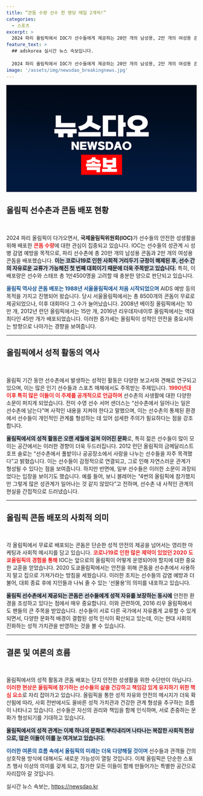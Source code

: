 ```yaml
---
title: “콘돔 수량 선수 한 명당 매일 2개씩!”
categories:
  - 스포츠
excerpt: >
  2024 파리 올림픽에서 IOC가 선수들에게 제공하는 20만 개의 남성용, 2만 개의 여성용 콘돔! 선수촌에서 이들이 어떤 비밀스러운 이야기를 나누고 있을지 궁금증을 자아낸다. 올림픽의 뒷이야기를 들여다보자!
feature_text: >
  ## adskorea 실시간 뉴스 속보입니다.

  2024 파리 올림픽에서 IOC가 선수들에게 제공하는 20만 개의 남성용, 2만 개의 여성용 콘돔! 선수촌에서 이들이 어떤 비밀스러운 이야기를 나누고 있을지 궁금증을 자아낸다. 올림픽의 뒷이야기를 들여다보자!
image: '/assets/img/newsdao_breakingnews.jpg'
---
```


<p><img src="/assets/img/newsdao_breakingnews.jpg" alt="adskorea 속보" /></p>

<h2 data-ke-size="size26">올림픽 선수촌과 콘돔 배포 현황</h2>

<p data-ke-size="size16">&nbsp;</p>

<p>2024 파리 올림픽이 다가오면서, <b>국제올림픽위원회(IOC)</b>가 선수들의 안전한 성생활을 위해 배포한 <b><span style="color: #ee2323;">콘돔 수량</span></b>에 대한 관심이 집중되고 있습니다. IOC는 선수들의 성관계 시 성병 감염 예방을 목적으로, 파리 선수촌에 총 20만 개의 남성용 콘돔과 2만 개의 여성용 콘돔을 배포했습니다. <b><span style="background-color: #21538527;">이는 코로나19로 인한 사회적 거리두기 규정이 해제된 후, 선수 간의 자유로운 교류가 가능해진 첫 번째 대회이기 때문에 더욱 주목받고 있습니다.</span></b> 특히, 이 배포량은 선수와 스태프 총 1만4500명을 고려할 때 충분한 양으로 판단되고 있습니다.</p>

<p><b><span style="color: #1a5490;">올림픽 역사상 콘돔 배포는 1988년 서울올림픽에서 처음 시작되었으며</span></b> AIDS 예방 등의 목적을 가지고 진행되어 왔습니다. 당시 서울올림픽에서는 총 8500개의 콘돔이 무료로 제공되었으나, 이후 대회마다 그 수가 늘어났습니다. 2008년 베이징 올림픽에서는 10만 개, 2012년 런던 올림픽에서는 15만 개, 2016년 리우데자네이루 올림픽에서는 역대 최다인 45만 개가 배포되었습니다. 이러한 증가세는 올림픽이 성적인 안전을 중요시하는 방향으로 나아가는 경향을 보여줍니다.</p>

<hr>

<h2 data-ke-size="size26">올림픽에서 성적 활동의 역사</h2>

<p data-ke-size="size16">&nbsp;</p>

<p>올림픽 기간 동안 선수촌에서 발생하는 성적인 활동은 다양한 보고서와 견해로 연구되고 있으며, 이는 많은 인기 선수들과 스포츠 매체에서도 주목받는 주제입니다. <b><span style="color: #ee2323;">1990년대 이후 특히 많은 이들이 이 주제를 공개적으로 언급하며</span></b> 선수촌의 사생활에 대한 다양한 소문이 퍼지게 되었습니다. 전미 수영 선수 서머 샌더스는 “선수촌에서 일어나는 일은 선수촌에 남는다”며 사적인 내용을 지켜야 한다고 말했으며, 이는 선수촌의 통제된 환경에서 선수들이 개인적인 관계를 형성하는 데 있어 섬세한 주의가 필요하다는 점을 강조합니다.</p>

<p><b><span style="background-color: #21538527;">올림픽에서의 성적 활동은 오랜 세월에 걸쳐 이어진 문화</span></b>로, 특히 젊은 선수들이 많이 모이는 공간에서는 이러한 경향이 더욱 두드러집니다. 2012 런던 올림픽의 금메달리스트 호프 솔로는 “선수촌에서 풀밭이나 공공장소에서 사랑을 나누는 선수들을 자주 목격했다”고 밝혔습니다. 이는 선수들이 감정적으로 연결되고, 그로 인해 자연스러운 관계가 형성될 수 있다는 점을 보여줍니다. 하지만 반면에, 일부 선수들은 이러한 소문이 과장되었다는 입장을 보이기도 했습니다. 예를 들어, 보니 블레어는 “4번의 올림픽에 참가했지만 그렇게 많은 성관계가 일어나는 것 같지 않았다”고 전하며, 선수촌 내 사적인 관계의 현실을 간접적으로 드러냈습니다.</p>

<hr>

<h2 data-ke-size="size26">올림픽 콘돔 배포의 사회적 의미</h2>

<p data-ke-size="size16">&nbsp;</p>

<p>각 올림픽에서 무료로 배포되는 콘돔은 단순한 성적 안전의 제공을 넘어서는 영리한 마케팅과 사회적 메시지를 담고 있습니다. <b><span style="color: #ee2323;">코로나19로 인한 많은 제약이 있었던 2020 도쿄올림픽의 경험을 통해</span></b> IOC는 앞으로의 올림픽이 어떻게 운영되어야 할지에 대한 중요한 교훈을 얻었습니다. 2020 도쿄올림픽에서는 안전을 위해 콘돔을 선수촌에서 사용하지 말고 집으로 가져가라는 방침을 세웠습니다. 이러한 조치는 선수들의 감염 예방과 더불어, 대회 종료 후에 지인들과 나눠 줄 수 있는 ‘선물용’의 의미를 내포하고 있습니다.</p>

<p><b><span style="background-color: #21538527;">올림픽 선수촌에서 제공되는 콘돔은 선수들에게 성적 자유를 보장하는 동시에</span></b> 안전한 환경을 조성하고 있다는 점에서 매우 중요합니다. 이와 관련하여, 2016 리우 올림픽에서도 팬들의 큰 주목을 받았습니다. 선수들이 서로 다른 국가에서 자유롭게 교류할 수 있게 되면서, 다양한 문화적 배경이 결합된 성적 인식이 확산되고 있는데, 이는 현대 사회의 진화하는 성적 가치관을 반영하는 것을 볼 수 있습니다.</p>

<hr>

<h2 data-ke-size="size26">결론 및 여론의 흐름</h2>

<p data-ke-size="size16">&nbsp;</p>

<p>올림픽에서의 성적 활동과 콘돔 배포는 단지 안전한 성생활을 위한 수단만이 아닙니다. <b><span style="color: #ee2323;">이러한 현상은 올림픽에 참가하는 선수들의 삶을 건강하고 책임감 있게 유지하기 위한 핵심 요소</span></b>로 자리 잡아가고 있습니다. 올림픽을 통한 성적 자유와 안전의 메시지가 더욱 확산됨에 따라, 사회 전반에서도 올바른 성적 가치관과 건강한 관계 형성을 추구하는 흐름이 나타나고 있습니다. 선수들은 자신의 권리와 책임을 함께 인식하며, 서로 존중하는 문화가 형성되기를 기대하고 있습니다.</p>

<p><b><span style="background-color: #21538527;">올림픽에서의 성적 관계는 이제 하나의 문화로 뿌리내리며 나타나는 복잡한 사회적 현상으로, 많은 이들이 이를 눈 여겨보고 있습니다.</span></b></p>

<p><b><span style="color: #1a5490;">이러한 여론의 흐름 속에서 올림픽의 미래는 더욱 다양해질 것이며</span></b> 선수들과 관객들 간의 상호작용 방식에 대해서도 새로운 가능성이 열릴 것입니다. 이제 올림픽은 단순한 스포츠 행사 이상의 의미를 갖게 되고, 참가한 모든 이들이 함께 만들어가는 특별한 공간으로 자리잡아 갈 것입니다.</p>
실시간 뉴스 속보는, <a href="https://newsdao.kr" rel="dofollow">https://newsdao.kr</a>


